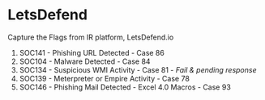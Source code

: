 # LetsDefend
Capture the Flags from IR platform, LetsDefend.io

1. SOC141 - Phishing URL Detected - Case 86
2. SOC104 - Malware Detected - Case 84
3. SOC134 - Suspicious WMI Activity - Case 81 - _Fail & pending response_
4. SOC139 - Meterpreter or Empire Activity - Case 78
5. SOC146 - Phishing Mail Detected - Excel 4.0 Macros - Case 93
